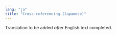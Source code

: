 ```yaml
---
lang: "ja"
title: "Cross-referencing (Japanese)"
---
```

Translation to be added _after_ English text completed.

